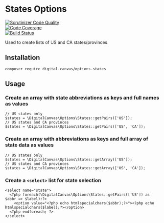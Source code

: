 # States Options

[![Scrutinizer Code Quality](https://scrutinizer-ci.com/g/digital-canvas/options-states/badges/quality-score.png?b=master)](https://scrutinizer-ci.com/g/digital-canvas/options-states/?branch=master)  
[![Code Coverage](https://scrutinizer-ci.com/g/digital-canvas/options-states/badges/coverage.png?b=master)](https://scrutinizer-ci.com/g/digital-canvas/options-states/?branch=master)  
[![Build Status](https://scrutinizer-ci.com/g/digital-canvas/options-states/badges/build.png?b=master)](https://scrutinizer-ci.com/g/digital-canvas/options-states/build-status/master)

Used to create lists of US and CA states/provinces.

## Installation

```
composer require digital-canvas/options-states
```

## Usage

### Create an array with state abbreviations as keys and full names as values

```
// US states only
$states = \DigitalCanvas\Options\States::getPairs(['US']);
// US states and CA provinces
$states = \DigitalCanvas\Options\States::getPairs(['US', 'CA']);
```

### Create an array with abbreviations as keys and full array of state data as values

```
// US states only
$states = \DigitalCanvas\Options\States::getArray(['US']);
// US states and CA provinces
$states = \DigitalCanvas\Options\States::getArray(['US', 'CA']);
```

### Create a `<select>` list for state selection

```
<select name="state">
  <?php foreach(\DigitalCanvas\Options\States::getPairs(['US']) as $abbr => $label):?>
    <option value="<?php echo htmlspecialchars($abbr);?>"><?php echo htmlspecialchars($label);?></option>
  <?php endforeach; ?>
</select>
```
